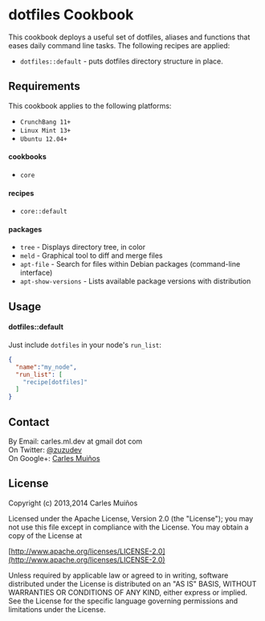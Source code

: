 # dotfiles Cookbook

This cookbook deploys a useful set of dotfiles, aliases and functions that eases daily command line tasks.
The following recipes are applied:

- `dotfiles::default` - puts dotfiles directory structure in place.


## Requirements

This cookbook applies to the following platforms:  
- `CrunchBang 11+`
- `Linux Mint 13+`
- `Ubuntu 12.04+`

#### cookbooks
- `core`

#### recipes
- `core::default`

#### packages
- `tree`     - Displays directory tree, in color
- `meld`     - Graphical tool to diff and merge files
- `apt-file` - Search for files within Debian packages (command-line interface)
- `apt-show-versions` - Lists available package versions with distribution


## Usage

#### dotfiles::default
Just include `dotfiles` in your node's `run_list`:

```json
{
  "name":"my_node",
  "run_list": [
    "recipe[dotfiles]"
  ]
}
```


## Contact

By Email:   carles.ml.dev at gmail dot com  
On Twitter: [@zuzudev](https://twitter.com/zuzudev)  
On Google+: [Carles Muiños](https://plus.google.com/109480759201585988691)


## License

Copyright (c) 2013,2014 Carles Muiños

Licensed under the Apache License, Version 2.0 (the "License");
you may not use this file except in compliance with the License.
You may obtain a copy of the License at

[http://www.apache.org/licenses/LICENSE-2.0](http://www.apache.org/licenses/LICENSE-2.0)

Unless required by applicable law or agreed to in writing, software
distributed under the License is distributed on an "AS IS" BASIS,
WITHOUT WARRANTIES OR CONDITIONS OF ANY KIND, either express or implied.
See the License for the specific language governing permissions and
limitations under the License.

